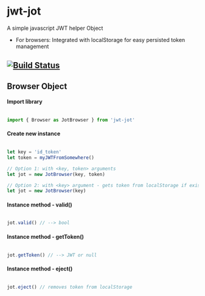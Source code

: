 # jwt-jot

A simple javascript JWT helper Object

- For browsers: Integrated with localStorage for easy persisted token management

[![Build Status](https://travis-ci.org/eezing/jwt-jot.svg?branch=master)](https://travis-ci.org/eezing/jwt-jot)
---


## Browser Object


#### Import library
```javascript

import { Browser as JotBrowser } from 'jwt-jot'

```

#### Create new instance

```javascript

let key = 'id_token'
let token = myJWTFromSomewhere()

// Option 1: with <key, token> arguments
let jot = new JotBrowser(key, token)

// Option 2: with <key> argument - gets token from localStorage if exists
let jot = new JotBrowser(key)

```

#### Instance method - valid()

```javascript

jot.valid() // --> bool

```

#### Instance method - getToken()

```javascript

jot.getToken() // --> JWT or null

```

#### Instance method - eject()

```javascript

jot.eject() // removes token from localStorage

```
